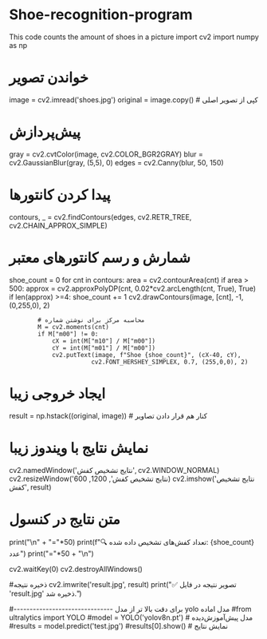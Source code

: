 # Shoe-recognition-program
This code counts the amount of shoes in a picture
import cv2
import numpy as np

# خواندن تصویر
image = cv2.imread('shoes.jpg')
original = image.copy()  # کپی از تصویر اصلی

# پیش‌پردازش
gray = cv2.cvtColor(image, cv2.COLOR_BGR2GRAY)
blur = cv2.GaussianBlur(gray, (5,5), 0)
edges = cv2.Canny(blur, 50, 150)

# پیدا کردن کانتورها
contours, _ = cv2.findContours(edges, cv2.RETR_TREE, cv2.CHAIN_APPROX_SIMPLE)

# شمارش و رسم کانتورهای معتبر
shoe_count = 0
for cnt in contours:
    area = cv2.contourArea(cnt)
    if area > 500:
        approx = cv2.approxPolyDP(cnt, 0.02*cv2.arcLength(cnt, True), True)
        if len(approx) >=4:
            shoe_count += 1
            cv2.drawContours(image, [cnt], -1, (0,255,0), 2)
            
            # محاسبه مرکز برای نوشتن شماره
            M = cv2.moments(cnt)
            if M["m00"] != 0:
                cX = int(M["m10"] / M["m00"])
                cY = int(M["m01"] / M["m00"])
                cv2.putText(image, f"Shoe {shoe_count}", (cX-40, cY), 
                           cv2.FONT_HERSHEY_SIMPLEX, 0.7, (255,0,0), 2)

# ایجاد خروجی زیبا
result = np.hstack((original, image))  # کنار هم قرار دادن تصاویر

# نمایش نتایج با ویندوز زیبا
cv2.namedWindow('نتایج تشخیص کفش', cv2.WINDOW_NORMAL)
cv2.resizeWindow('نتایج تشخیص کفش', 1200, 600)
cv2.imshow('نتایج تشخیص کفش', result)

# متن نتایج در کنسول
print("\n" + "="*50)
print(f"🔍 تعداد کفش‌های تشخیص داده شده: {shoe_count} عدد")
print("="*50 + "\n")

cv2.waitKey(0)
cv2.destroyAllWindows()

 #ذخیره نتیجه
cv2.imwrite('result.jpg', result)
print("✅ تصویر نتیجه در فایل 'result.jpg' ذخیره شد.")

#------------------------------- برای دقت بالا تر از مدل yolo مدل اماده 
#from ultralytics import YOLO
#model = YOLO('yolov8n.pt')  # مدل پیش‌آموزش‌دیده
#results = model.predict('test.jpg')
#results[0].show()  # نمایش نتایج
